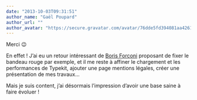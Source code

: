 ```yaml
---
date: "2013-10-03T09:31:51"
author_name: "Gaël Poupard"
author_url: ""
author_avatar: "https://secure.gravatar.com/avatar/76dde5fd394081aa4261802372fe2e33?s=48&d=mm&r=g"
---
```

Merci 😉

En effet ! J’ai eu un retour intéressant de [Boris Forconi](https://twitter.com/borisforconi) proposant de fixer le bandeau rouge par exemple, et il me reste à affiner le chargement et les performances de Typekit, ajouter une page mentions légales, créer une présentation de mes travaux…

Mais je suis content, j’ai désormais l’impression d’avoir une base saine à faire évoluer !